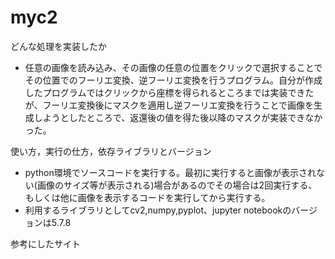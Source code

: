 # myc2

どんな処理を実装したか
- 任意の画像を読み込み、その画像の任意の位置をクリックで選択することでその位置でのフーリエ変換、逆フーリエ変換を行うプログラム。自分が作成したプログラムではクリックから座標を得られるところまでは実装できたが、フーリエ変換後にマスクを適用し逆フーリエ変換を行うことで画像を生成しようとしたところで、返還後の値を得た後以降のマスクが実装できなかった。

使い方，実行の仕方，依存ライブラリとバージョン
- python環境でソースコードを実行する。最初に実行すると画像が表示されない(画像のサイズ等が表示される)場合があるのでその場合は2回実行する、もしくは他に画像を表示するコードを実行してから実行する。
- 利用するライブラリとしてcv2,numpy,pyplot、jupyter notebookのバージョンは5.7.8

参考にしたサイト

